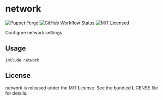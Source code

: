 network
==============

[![Puppet Forge](https://img.shields.io/puppetforge/v/halyard/network.svg)](https://forge.puppetlabs.com/halyard/network)
[![GitHub Workflow Status](https://img.shields.io/github/workflow/status/halyard/puppet-network/Build)](https://github.com/halyard/puppet-network/actions)
[![MIT Licensed](https://img.shields.io/badge/license-MIT-green.svg)](https://tldrlegal.com/license/mit-license)

Configure network settings

## Usage

```puppet
include network
```

## License

network is released under the MIT License. See the bundled LICENSE file for details.

